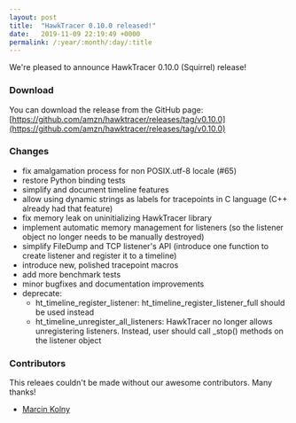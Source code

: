 ```yaml
---
layout: post
title:  "HawkTracer 0.10.0 released!"
date:   2019-11-09 22:19:49 +0000
permalink: /:year/:month/:day/:title
---
```


We're pleased to announce HawkTracer 0.10.0 (Squirrel) release!

### Download
You can download the release from the GitHub page: [https://github.com/amzn/hawktracer/releases/tag/v0.10.0](https://github.com/amzn/hawktracer/releases/tag/v0.10.0)

### Changes
  * fix amalgamation process for non POSIX.utf-8 locale (#65)
  * restore Python binding tests
  * simplify and document timeline features
  * allow using dynamic strings as labels for tracepoints in C language (C++ already had that feature)
  * fix memory leak on uninitializing HawkTracer library
  * implement automatic memory management for listeners (so the listener object no longer needs to be manually destroyed)
  * simplify FileDump and TCP listener's API (introduce one function to create listener and register it to a timeline)
  * introduce new, polished tracepoint macros
  * add more benchmark tests
  * minor bugfixes and documentation improvements
  * deprecate:
    - ht_timeline_register_listener: ht_timeline_register_listener_full should be used instead
    - ht_timeline_unregister_all_listeners: HawkTracer no longer allows unregistering listeners. Instead, user should call _stop() methods on the listener object

### Contributors
This releaes couldn't be made without our awesome contributors. Many thanks!
* [Marcin Kolny](https://github.com/loganek)
